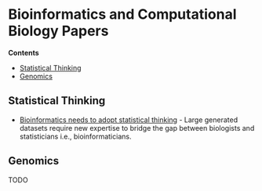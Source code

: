# Bioinformatics and Computational Biology Papers

**Contents**

- [Statistical Thinking](#statistical-thinking)
- [Genomics](#genomics)

## Statistical Thinking

- [Bioinformatics needs to adopt statistical thinking](https://doi.org/10.1093/bioinformatics/17.5.389) - Large generated datasets require new expertise to bridge the gap between biologists and statisticians i.e., bioinformaticians.

## Genomics

TODO
